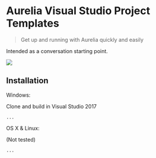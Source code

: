 # Aurelia Visual Studio Project Templates
> Get up and running with Aurelia quickly and easily

Intended as a conversation starting point.

![](https://aurelia.io/media/aurelia-logo.png)

## Installation

Windows:

Clone and build in Visual Studio 2017

```... ```

OS X & Linux:

(Not tested)

```...```